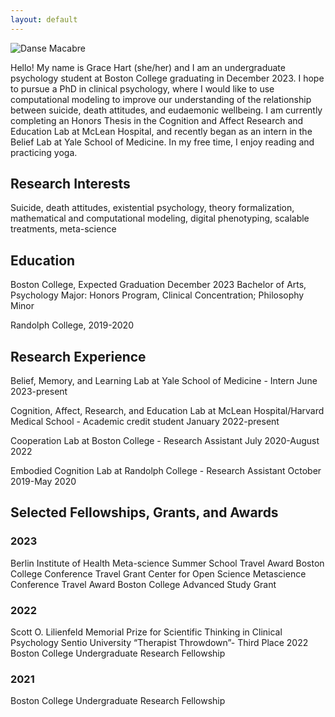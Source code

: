 ```yaml
---
layout: default
---
```


![Danse Macabre]({{site.banner}})

Hello! My name is Grace Hart (she/her) and I am an undergraduate psychology student at Boston College graduating in December 2023. I hope to pursue a PhD in clinical psychology, where I would like to use computational modeling to improve our understanding of the relationship between suicide, death attitudes, and eudaemonic wellbeing. I am currently completing an Honors Thesis in the Cognition and Affect Research and Education Lab at McLean Hospital, and recently began as an intern in the Belief Lab at Yale School of Medicine. In my free time, I enjoy reading and practicing yoga.

<!-- There should be whitespace between paragraphs. -->

<!-- There should be whitespace between paragraphs. We recommend including a README, or a file with information about your project. -->

## Research Interests
Suicide, death attitudes, existential psychology, theory formalization, mathematical and computational modeling, digital phenotyping, scalable treatments, meta-science


## Education
Boston College, Expected Graduation December 2023
Bachelor of Arts, Psychology Major: Honors Program, Clinical Concentration; Philosophy Minor

Randolph College, 2019-2020


## Research Experience
Belief, Memory, and Learning Lab at Yale School of Medicine - Intern June 2023-present

Cognition, Affect, Research, and Education Lab at McLean Hospital/Harvard Medical School - Academic credit student January 2022-present

Cooperation Lab at Boston College - Research Assistant July 2020-August 2022

Embodied Cognition Lab at Randolph College - Research Assistant October 2019-May 2020

<!-- > This is a blockquote following a header. -->
<!-- > -->
<!-- > When something is important enough, you do it even if the odds are not in your favor. -->

## Selected Fellowships, Grants, and Awards
### 2023
Berlin Institute of Health Meta-science Summer School Travel Award
Boston College Conference Travel Grant
Center for Open Science Metascience Conference Travel Award
Boston College Advanced Study Grant

### 2022
Scott O. Lilienfeld Memorial Prize for Scientific Thinking in Clinical Psychology
Sentio University “Therapist Throwdown”- Third Place 2022
Boston College Undergraduate Research Fellowship

### 2021
Boston College Undergraduate Research Fellowship

<!-- ```js
// Javascript code with syntax highlighting.
var fun = function lang(l) {
  dateformat.i18n = require('./lang/' + l)
  return true;
}
```

```ruby
# Ruby code with syntax highlighting
GitHubPages::Dependencies.gems.each do |gem, version|
  s.add_dependency(gem, "= #{version}")
end
``` -->

<!-- #### Header 4

*   This is an unordered list following a header.
*   This is an unordered list following a header.
*   This is an unordered list following a header.

##### Header 5

1.  This is an ordered list following a header.
2.  This is an ordered list following a header.
3.  This is an ordered list following a header.

###### Header 6

| head1        | head two          | three |
|:-------------|:------------------|:------|
| ok           | good swedish fish | nice  |
| out of stock | good and plenty   | nice  |
| ok           | good `oreos`      | hmm   |
| ok           | good `zoute` drop | yumm  |

### There's a horizontal rule below this.

* * *

### Here is an unordered list:

*   Item foo
*   Item bar
*   Item baz
*   Item zip

### And an ordered list:

1.  Item one
1.  Item two
1.  Item three
1.  Item four

### And a nested list:

- level 1 item
  - level 2 item
  - level 2 item
    - level 3 item
    - level 3 item
- level 1 item
  - level 2 item
  - level 2 item
  - level 2 item
- level 1 item
  - level 2 item
  - level 2 item
- level 1 item

### Small image

![Octocat](https://github.githubassets.com/images/icons/emoji/octocat.png)

### Large image

![Branching](https://guides.github.com/activities/hello-world/branching.png)


### Definition lists can be used with HTML syntax.

<dl>
<dt>Name</dt>
<dd>Godzilla</dd>
<dt>Born</dt>
<dd>1952</dd>
<dt>Birthplace</dt>
<dd>Japan</dd>
<dt>Color</dt>
<dd>Green</dd>
</dl>

```
Long, single-line code blocks should not wrap. They should horizontally scroll if they are too long. This line should be long enough to demonstrate this.
```

```
The final element.
``` -->
